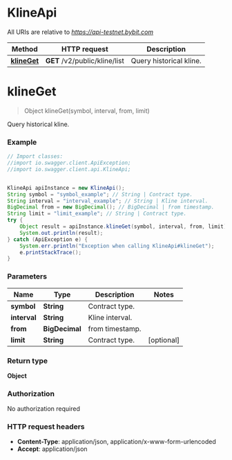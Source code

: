 # KlineApi

All URIs are relative to *https://api-testnet.bybit.com*

Method | HTTP request | Description
------------- | ------------- | -------------
[**klineGet**](KlineApi.md#klineGet) | **GET** /v2/public/kline/list | Query historical kline.


<a name="klineGet"></a>
# **klineGet**
> Object klineGet(symbol, interval, from, limit)

Query historical kline.

### Example
```java
// Import classes:
//import io.swagger.client.ApiException;
//import io.swagger.client.api.KlineApi;


KlineApi apiInstance = new KlineApi();
String symbol = "symbol_example"; // String | Contract type.
String interval = "interval_example"; // String | Kline interval.
BigDecimal from = new BigDecimal(); // BigDecimal | from timestamp.
String limit = "limit_example"; // String | Contract type.
try {
    Object result = apiInstance.klineGet(symbol, interval, from, limit);
    System.out.println(result);
} catch (ApiException e) {
    System.err.println("Exception when calling KlineApi#klineGet");
    e.printStackTrace();
}
```

### Parameters

Name | Type | Description  | Notes
------------- | ------------- | ------------- | -------------
 **symbol** | **String**| Contract type. |
 **interval** | **String**| Kline interval. |
 **from** | **BigDecimal**| from timestamp. |
 **limit** | **String**| Contract type. | [optional]

### Return type

**Object**

### Authorization

No authorization required

### HTTP request headers

 - **Content-Type**: application/json, application/x-www-form-urlencoded
 - **Accept**: application/json


